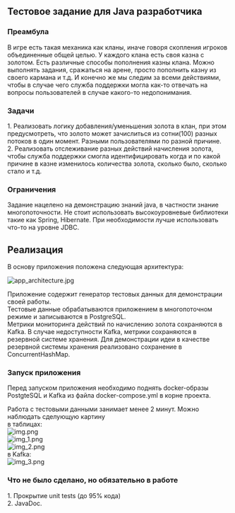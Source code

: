 <h2>Тестовое задание для Java разработчика</h2>

<h3>Преамбула</h3>
В игре есть такая механика как кланы, иначе говоря скопления игроков объединенные общей целью. У каждого клана есть своя казна с золотом. Есть различные способы пополнения казны клана. Можно выполнять задания, сражаться на арене, просто пополнить казну из своего кармана и т.д. И конечно же мы следим за всеми действиями, чтобы в случае чего служба поддержки могла как-то отвечать на вопросы пользователей в случае какого-то недопонимания.<br>

<h3>Задачи</h3>
1. Реализовать логику добавления/уменьшения золота в клан, при этом предусмотреть, что золото может зачислиться из сотни(100) разных потоков в один момент. Разными пользователями по разной причине.<br>
2. Реализовать отслеживание разных действий начисления золота, чтобы служба поддержки смогла идентифицировать когда и по какой причине в казне изменилось количества золота, сколько было, сколько стало и т.д.<br>

<h3>Ограничения</h3>
Задание нацелено на демонстрацию знаний java, в частности знание многопоточности.
Не стоит использовать высокоуровневые библиотеки такие как Spring, Hibernate. При необходимости лучше использовать что-то на уровне JDBC.

<h2>Реализация</h2>
В основу приложения положена следующая архитектура:

![app_architecture.jpg](../testtask.shopensi/src/app_architecture.jpg)

Приложение содержит генератор тестовых данных для демонстрации своей работы.<br>
Тестовые данные обрабатываются приложением в многопоточном режиме и записываются в PostgreSQL.</br>
Метрики мониторинга действий по начислению золота сохраняются в Kafka. В случае недоступности Kafka, метрики сохраняются в резервной системе хранения. Для демонстрации идеи в качестве резервной системы хранения реализовано сохранение в ConcurrentHashMap.

<h3>Запуск приложения</h3>
Перед запуском приложения необходимо поднять docker-образы PostgteSQL и Kafka из файла docker-compose.yml в корне проекта.<br>

Работа с тестовыми данными занимает менее 2 минут.
Можно наблюдать сделующую картину<br>
в таблицах:
<br>
![img.png](../testtask.shopensi/src/img.png)
<br>
![img_1.png](../testtask.shopensi/src/img_1.png)
<br>
![img_2.png](../testtask.shopensi/src/img_2.png)
<br>
в Kafka:
<br>
![img_3.png](../testtask.shopensi/src/img_3.png)
<br>

<h3>Что не было сделано, но обязательно в работе</h3>
1. Прокрытие unit tests (до 95% кода)<br>
2. JavaDoc.<br>
